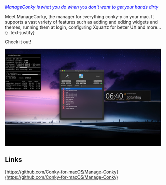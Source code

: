 <span style="color:blue">*ManageConky is what you do when you don't want to get your hands dirty*</span>

Meet ManageConky, the manager for everything conky-y on your mac.
It supports a vast variety of features such as adding and editing widgets and themes,
running them at login, configuring Xquartz for better UX and more...
{: .text-justify}

Check it out!

![mc](https://raw.githubusercontent.com/Conky-for-macOS/Manage-Conky/master/preview.jpg)

<div id="wpac-rating"></div>
<script type="text/javascript">
wpac_init = window.wpac_init || [];
wpac_init.push({widget: 'Rating', id: 14226});
(function() {
if ('WIDGETPACK_LOADED' in window) return;
WIDGETPACK_LOADED = true;
var mc = document.createElement('script');
mc.type = 'text/javascript';
mc.async = true;
mc.src = 'https://embed.widgetpack.com/widget.js';
var s = document.getElementsByTagName('script')[0]; s.parentNode.insertBefore(mc, s.nextSibling);
})();
</script>

## Links

[https://github.com/Conky-for-macOS/Manage-Conky](https://github.com/Conky-for-macOS/Manage-Conky)
